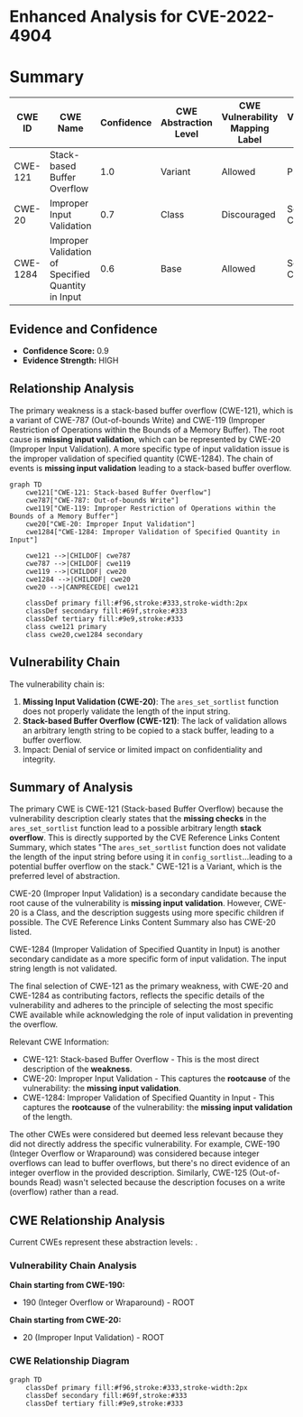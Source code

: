 # Enhanced Analysis for CVE-2022-4904

# Summary
| CWE ID | CWE Name | Confidence | CWE Abstraction Level | CWE Vulnerability Mapping Label | CWE-Vulnerability Mapping Notes |
|---|---|---|---|---|---|
| CWE-121 | Stack-based Buffer Overflow | 1.0 | Variant | Allowed | Primary CWE |
| CWE-20 | Improper Input Validation | 0.7 | Class | Discouraged | Secondary Candidate |
| CWE-1284 | Improper Validation of Specified Quantity in Input | 0.6 | Base | Allowed | Secondary Candidate |

## Evidence and Confidence

*   **Confidence Score:** 0.9
*   **Evidence Strength:** HIGH

## Relationship Analysis
The primary weakness is a stack-based buffer overflow (CWE-121), which is a variant of CWE-787 (Out-of-bounds Write) and CWE-119 (Improper Restriction of Operations within the Bounds of a Memory Buffer). The root cause is **missing input validation**, which can be represented by CWE-20 (Improper Input Validation). A more specific type of input validation issue is the improper validation of specified quantity (CWE-1284). The chain of events is **missing input validation** leading to a stack-based buffer overflow.

```mermaid
graph TD
    cwe121["CWE-121: Stack-based Buffer Overflow"]
    cwe787["CWE-787: Out-of-bounds Write"]
    cwe119["CWE-119: Improper Restriction of Operations within the Bounds of a Memory Buffer"]
    cwe20["CWE-20: Improper Input Validation"]
    cwe1284["CWE-1284: Improper Validation of Specified Quantity in Input"]

    cwe121 -->|CHILDOF| cwe787
    cwe787 -->|CHILDOF| cwe119
    cwe119 -->|CHILDOF| cwe20
    cwe1284 -->|CHILDOF| cwe20
    cwe20 -->|CANPRECEDE| cwe121

    classDef primary fill:#f96,stroke:#333,stroke-width:2px
    classDef secondary fill:#69f,stroke:#333
    classDef tertiary fill:#9e9,stroke:#333
    class cwe121 primary
    class cwe20,cwe1284 secondary
```

## Vulnerability Chain
The vulnerability chain is:
1.  **Missing Input Validation (CWE-20)**: The `ares_set_sortlist` function does not properly validate the length of the input string.
2.  **Stack-based Buffer Overflow (CWE-121)**: The lack of validation allows an arbitrary length string to be copied to a stack buffer, leading to a buffer overflow.
3.  Impact: Denial of service or limited impact on confidentiality and integrity.

## Summary of Analysis
The primary CWE is CWE-121 (Stack-based Buffer Overflow) because the vulnerability description clearly states that the **missing checks** in the `ares_set_sortlist` function lead to a possible arbitrary length **stack overflow**. This is directly supported by the CVE Reference Links Content Summary, which states "The `ares_set_sortlist` function does not validate the length of the input string before using it in `config_sortlist`...leading to a potential buffer overflow on the stack." CWE-121 is a Variant, which is the preferred level of abstraction.

CWE-20 (Improper Input Validation) is a secondary candidate because the root cause of the vulnerability is **missing input validation**. However, CWE-20 is a Class, and the description suggests using more specific children if possible. The CVE Reference Links Content Summary also has CWE-20 listed.

CWE-1284 (Improper Validation of Specified Quantity in Input) is another secondary candidate as a more specific form of input validation. The input string length is not validated.

The final selection of CWE-121 as the primary weakness, with CWE-20 and CWE-1284 as contributing factors, reflects the specific details of the vulnerability and adheres to the principle of selecting the most specific CWE available while acknowledging the role of input validation in preventing the overflow.

Relevant CWE Information:
- CWE-121: Stack-based Buffer Overflow - This is the most direct description of the **weakness**.
- CWE-20: Improper Input Validation - This captures the **rootcause** of the vulnerability: the **missing input validation**.
- CWE-1284: Improper Validation of Specified Quantity in Input - This captures the **rootcause** of the vulnerability: the **missing input validation** of the length.

The other CWEs were considered but deemed less relevant because they did not directly address the specific vulnerability. For example, CWE-190 (Integer Overflow or Wraparound) was considered because integer overflows can lead to buffer overflows, but there's no direct evidence of an integer overflow in the provided description. Similarly, CWE-125 (Out-of-bounds Read) wasn't selected because the description focuses on a write (overflow) rather than a read.


## CWE Relationship Analysis

Current CWEs represent these abstraction levels: .


### Vulnerability Chain Analysis

**Chain starting from CWE-190:**
- 190 (Integer Overflow or Wraparound) - ROOT


**Chain starting from CWE-20:**
- 20 (Improper Input Validation) - ROOT



### CWE Relationship Diagram

```mermaid
graph TD
    classDef primary fill:#f96,stroke:#333,stroke-width:2px
    classDef secondary fill:#69f,stroke:#333
    classDef tertiary fill:#9e9,stroke:#333
```